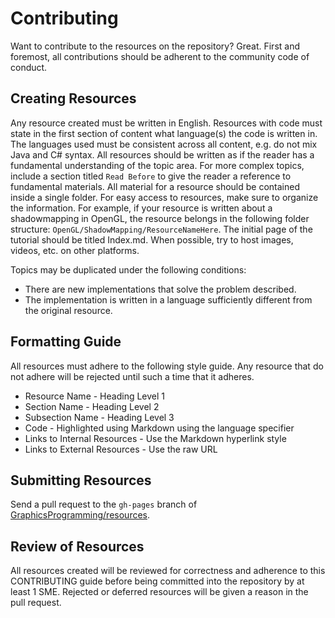 # Contributing

Want to contribute to the resources on the repository? Great.  First and foremost, all contributions should be adherent to the community code of conduct.

## Creating Resources

Any resource created must be written in English.  Resources with code must state in the first section of content what language(s) the code is written in.  The languages used must be consistent across all content, e.g. do not mix Java and C# syntax.  All resources should be written as if the reader has a fundamental understanding of the topic area.  For more complex topics, include a section titled `Read Before` to give the reader a reference to fundamental materials.  All material for a resource should be contained inside a single folder.  For easy access to resources, make sure to organize the information.  For example, if your resource is written about a shadowmapping in OpenGL, the resource belongs in the following folder structure: `OpenGL/ShadowMapping/ResourceNameHere`.  The initial page of the tutorial should be titled Index.md.  When possible, try to host images, videos, etc. on other platforms.

Topics may be duplicated under the following conditions:
* There are new implementations that solve the problem described.
* The implementation is written in a language sufficiently different from the original resource.

## Formatting Guide

All resources must adhere to the following style guide.  Any resource that do not adhere will be rejected until such a time that it adheres.

* Resource Name - Heading Level 1
* Section Name - Heading Level 2
* Subsection Name - Heading Level 3
* Code - Highlighted using Markdown using the language specifier
* Links to Internal Resources - Use the Markdown hyperlink style
* Links to External Resources - Use the raw URL

## Submitting Resources

Send a pull request to the `gh-pages` branch of [GraphicsProgramming/resources](https://github.com/GraphicsProgramming/resources/tree/gh-pages).

## Review of Resources

All resources created will be reviewed for correctness and adherence to this CONTRIBUTING guide before being committed into the repository by at least 1 SME.  Rejected or deferred resources will be given a reason in the pull request.
